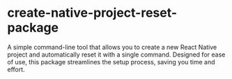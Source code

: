 # create-native-project-reset-package
A simple command-line tool that allows you to create a new React Native project and automatically reset it with a single command. Designed for ease of use, this package streamlines the setup process, saving you time and effort.
